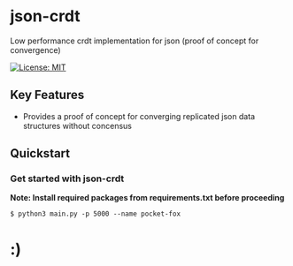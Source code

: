 # json-crdt

Low performance crdt implementation for json (proof of concept for convergence)

[![License: MIT](https://img.shields.io/badge/License-MIT-yellow.svg)](https://opensource.org/licenses/MIT)

## Key Features

- Provides a proof of concept for converging replicated json data structures without concensus

## Quickstart

### Get started with json-crdt

**Note: Install required packages from requirements.txt before proceeding**

```
$ python3 main.py -p 5000 --name pocket-fox
```

# :)
